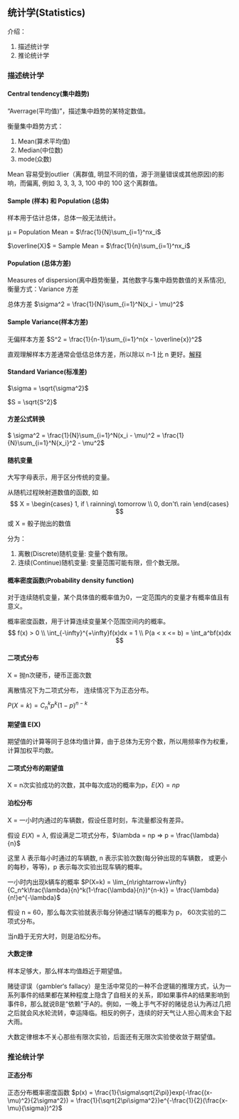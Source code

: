## 统计学(Statistics)

介绍：

1. 描述统计学
2. 推论统计学

### 描述统计学

#### Central tendency(集中趋势)

“Averrage(平均值)”，描述集中趋势的某特定数值。

衡量集中趋势方式：

1. Mean(算术平均值)
2. Median(中位数)
3. mode(众数)

Mean 容易受到outlier（离群值, 明显不同的值，源于测量错误或其他原因)的影响，而偏离, 例如 3, 3, 3, 3, 100 中的 100 这个离群值。

#### Sample (样本) 和 Population (总体)

样本用于估计总体，总体一般无法统计。

μ = Population Mean = $\frac{1}{N}\sum_{i=1}^nx_i$

$\overline{X}$ = Sample Mean = $\frac{1}{n}\sum_{i=1}^nx_i$

#### Population (总体方差)

Measures of dispersion(离中趋势衡量，其他数字与集中趋势数值的关系情况), 衡量方式：Variance 方差

总体方差 $\sigma^2 = \frac{1}{N}\sum_{i=1}^N(x_i - \mu)^2​$

#### Sample Variance(样本方差)

无偏样本方差 $S^2 = \frac{1}{n-1}\sum_{i=1}^n(x - \overline{x})^2$

直观理解样本方差通常会低估总体方差，所以除以 n-1 比 n 更好。[解释](https://www.zhihu.com/question/20099757)

#### Standard Variance(标准差)

$\sigma = \sqrt{\sigma^2}$

$S  = \sqrt{S^2}$

#### 方差公式转换

$ \sigma^2 = \frac{1}{N}\sum_{i=1}^N(x_i - \mu)^2 = \frac{1}{N}\sum_{i=1}^N{x_i}^2 - \mu^2$

#### 随机变量

大写字母表示，用于区分传统的变量。

从随机过程映射道数值的函数, 如 
$$
X = \begin{cases}
1, if \ rainning\ tomorrow \\
0, don't\ rain
\end{cases}
$$
或 X = 骰子抛出的数值

分为：

1. 离散(Discrete)随机变量: 变量个数有限。
2. 连续(Continue)随机变量: 变量范围可能有限，但个数无限。

#### 概率密度函数(Probability density function)

对于连续随机变量，某个具体值的概率值为0，一定范围内的变量才有概率值且有意义。

概率密度函数，用于计算连续变量某个范围空间内的概率。
$$
f(x) > 0 \\
\int_{-\infty}^{+\infty}f(x)dx = 1 \\
P(a < x <= b) = \int_a^bf(x)dx
$$

#### 二项式分布

X = 抛n次硬币，硬币正面次数

离散情况下为二项式分布， 连续情况下为正态分布。

$P(X=k) = C_n^kp^k(1-p)^{n-k}$

#### 期望值 E(X)

期望值的计算等同于总体均值计算，由于总体为无穷个数，所以用频率作为权重，计算加权平均数。

#### 二项式分布的期望值

X = n次实验成功的次数，其中每次成功的概率为p，$E(X) = np$

#### 泊松分布

X = 一小时内通过的车辆数，假设任意时刻，车流量都没有差异。

假设 $E(X) = \lambda$, 假设满足二项式分布，$\lambda = np => p = \frac{\lambda}{n}$

这里 $\lambda$ 表示每小时通过的车辆数, n 表示实验次数(每分钟出现的车辆数， 或更小的每秒，等等)，p 表示每次实验出现车辆的概率。

一小时内出现k辆车的概率 $P(X=k) = \lim_{n\rightarrow+\infty}{C_n^k\frac{\lambda}{n}^k(1-\frac{\lambda}{n})^{n-k}}  = \frac{\lambda}{n!}e^{-\lambda}$

假设 n = 60，那么每次实验就表示每分钟通过1辆车的概率为 p， 60次实验的二项式分布。

当n趋于无穷大时，则是泊松分布。

#### 大数定律

样本足够大，那么样本均值趋近于期望值。

赌徒谬误（gambler‘s fallacy）是生活中常见的一种不合逻辑的推理方式，认为一系列事件的结果都在某种程度上隐含了自相关的关系，即如果事件A的结果影响到事件B，那么就说B是“依赖”于A的。例如，一晚上手气不好的赌徒总认为再过几把之后就会风水轮流转，幸运降临。相反的例子，连续的好天气让人担心周末会下起大雨。

大数定律根本不关心那些有限次实验，后面还有无限次实验使收敛于期望值。

### 推论统计学

#### 正态分布

正态分布概率密度函数 $p(x) = \frac{1}{\sigma\sqrt{2\pi}}exp(-\frac{(x-\mu)^2}{2\sigma^2}) = \frac{1}{\sqrt{2\pi\sigma^2}}e^{-\frac{1}{2}(\frac{x-\mu}{\sigma})^2}$



